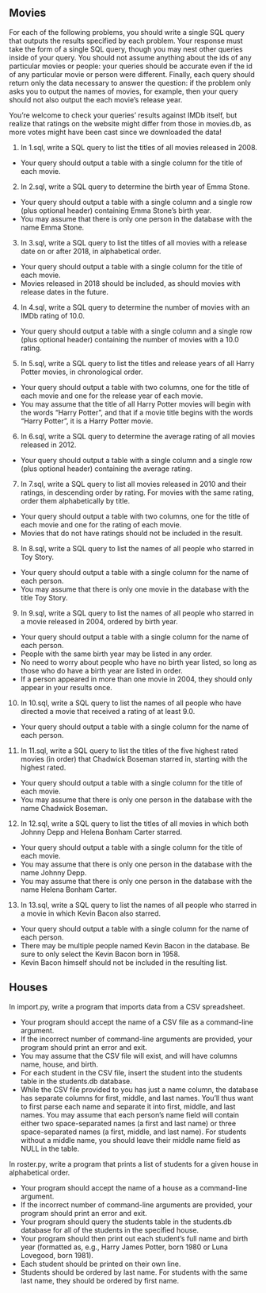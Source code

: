 ## Movies


For each of the following problems, you should write a single SQL query that outputs the results specified by each problem. Your response must take the form of a single SQL query, though you may nest other queries inside of your query. You should not assume anything about the ids of any particular movies or people: your queries should be accurate even if the id of any particular movie or person were different. Finally, each query should return only the data necessary to answer the question: if the problem only asks you to output the names of movies, for example, then your query should not also output the each movie’s release year.

You’re welcome to check your queries’ results against IMDb itself, but realize that ratings on the website might differ from those in movies.db, as more votes might have been cast since we downloaded the data!

1. In 1.sql, write a SQL query to list the titles of all movies released in 2008.
 - Your query should output a table with a single column for the title of each movie.
2. In 2.sql, write a SQL query to determine the birth year of Emma Stone.
 - Your query should output a table with a single column and a single row (plus optional header) containing Emma Stone’s birth year.
 - You may assume that there is only one person in the database with the name Emma Stone.
3. In 3.sql, write a SQL query to list the titles of all movies with a release date on or after 2018, in alphabetical order.
 - Your query should output a table with a single column for the title of each movie.
 - Movies released in 2018 should be included, as should movies with release dates in the future.
4. In 4.sql, write a SQL query to determine the number of movies with an IMDb rating of 10.0.
 - Your query should output a table with a single column and a single row (plus optional header) containing the number of movies with a 10.0 rating.
5. In 5.sql, write a SQL query to list the titles and release years of all Harry Potter movies, in chronological order.
 - Your query should output a table with two columns, one for the title of each movie and one for the release year of each movie.
 - You may assume that the title of all Harry Potter movies will begin with the words “Harry Potter”, and that if a movie title begins with the words “Harry Potter”, it is a Harry Potter movie.
6. In 6.sql, write a SQL query to determine the average rating of all movies released in 2012.
 - Your query should output a table with a single column and a single row (plus optional header) containing the average rating.
7. In 7.sql, write a SQL query to list all movies released in 2010 and their ratings, in descending order by rating. For movies with the same rating, order them alphabetically by title.
 - Your query should output a table with two columns, one for the title of each movie and one for the rating of each movie.
 - Movies that do not have ratings should not be included in the result.
8. In 8.sql, write a SQL query to list the names of all people who starred in Toy Story.
 - Your query should output a table with a single column for the name of each person.
 - You may assume that there is only one movie in the database with the title Toy Story.
9. In 9.sql, write a SQL query to list the names of all people who starred in a movie released in 2004, ordered by birth year.
 - Your query should output a table with a single column for the name of each person.
 - People with the same birth year may be listed in any order.
 - No need to worry about people who have no birth year listed, so long as those who do have a birth year are listed in order.
 - If a person appeared in more than one movie in 2004, they should only appear in your results once.
10. In 10.sql, write a SQL query to list the names of all people who have directed a movie that received a rating of at least 9.0.
 - Your query should output a table with a single column for the name of each person.
11. In 11.sql, write a SQL query to list the titles of the five highest rated movies (in order) that Chadwick Boseman starred in, starting with the highest rated.
 - Your query should output a table with a single column for the title of each movie.
 - You may assume that there is only one person in the database with the name Chadwick Boseman.
12. In 12.sql, write a SQL query to list the titles of all movies in which both Johnny Depp and Helena Bonham Carter starred.
 - Your query should output a table with a single column for the title of each movie.
 - You may assume that there is only one person in the database with the name Johnny Depp.
 - You may assume that there is only one person in the database with the name Helena Bonham Carter.
13. In 13.sql, write a SQL query to list the names of all people who starred in a movie in which Kevin Bacon also starred.
 - Your query should output a table with a single column for the name of each person.
 - There may be multiple people named Kevin Bacon in the database. Be sure to only select the Kevin Bacon born in 1958.
 - Kevin Bacon himself should not be included in the resulting list.

 ## Houses

 In import.py, write a program that imports data from a CSV spreadsheet.

- Your program should accept the name of a CSV file as a command-line argument.
 - If the incorrect number of command-line arguments are provided, your program should print an error and exit.
 - You may assume that the CSV file will exist, and will have columns name, house, and birth.
- For each student in the CSV file, insert the student into the students table in the students.db database.
 - While the CSV file provided to you has just a name column, the database has separate columns for first, middle, and last names. You’ll thus want to first parse each name and separate it into first, middle, and last names. You may assume that each person’s name field will contain either two space-separated names (a first and last name) or three space-separated names (a first, middle, and last name). For students without a middle name, you should leave their middle name field as NULL in the table.

In roster.py, write a program that prints a list of students for a given house in alphabetical order.

- Your program should accept the name of a house as a command-line argument.
 - If the incorrect number of command-line arguments are provided, your program should print an error and exit.
- Your program should query the students table in the students.db database for all of the students in the specified house.
- Your program should then print out each student’s full name and birth year (formatted as, e.g., Harry James Potter, born 1980 or Luna Lovegood, born 1981).
 - Each student should be printed on their own line.
 - Students should be ordered by last name. For students with the same last name, they should be ordered by first name.
